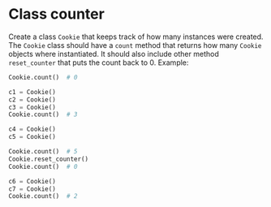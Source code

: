 # Class counter

Create a class `Cookie` that keeps track of how many instances were created. The `Cookie` class should have a `count` method that returns how many `Cookie` objects where instantiated. It should also include other method `reset_counter` that puts the count back to 0. Example:

```python
Cookie.count()  # 0

c1 = Cookie()
c2 = Cookie()
c3 = Cookie()
Cookie.count()  # 3

c4 = Cookie()
c5 = Cookie()

Cookie.count()  # 5
Cookie.reset_counter()
Cookie.count()  # 0

c6 = Cookie()
c7 = Cookie()
Cookie.count()  # 2
```
